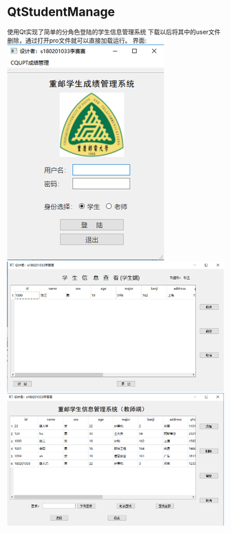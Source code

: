 # QtStudentManage
使用Qt实现了简单的分角色登陆的学生信息管理系统
下载以后将其中的user文件删除，通过打开pro文件就可以直接加载运行。
界面:
![Alt](https://github.com/githublss/image/blob/master/leetimage/StudentManageMain.png)
![Alt](https://github.com/githublss/image/blob/master/leetimage/StudentForm.png)
![Alt](https://github.com/githublss/image/blob/master/leetimage/TeacherForm.png)